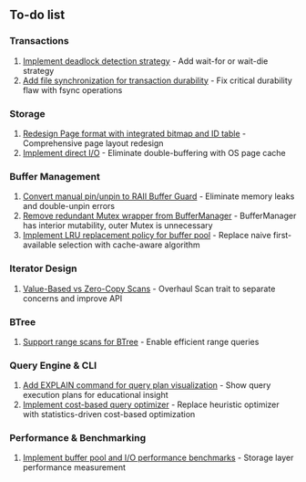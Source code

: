 ## To-do list

### Transactions
1. [Implement deadlock detection strategy](https://github.com/redixhumayun/simpledb/issues/6) - Add wait-for or wait-die strategy
2. [Add file synchronization for transaction durability](https://github.com/redixhumayun/simpledb/issues/13) - Fix critical durability flaw with fsync operations

### Storage
1. [Redesign Page format with integrated bitmap and ID table](https://github.com/redixhumayun/simpledb/issues/18) - Comprehensive page layout redesign
2. [Implement direct I/O](https://github.com/redixhumayun/simpledb/issues/12) - Eliminate double-buffering with OS page cache

### Buffer Management
1. [Convert manual pin/unpin to RAII Buffer Guard](https://github.com/redixhumayun/simpledb/issues/9) - Eliminate memory leaks and double-unpin errors
2. [Remove redundant Mutex wrapper from BufferManager](https://github.com/redixhumayun/simpledb/issues/26) - BufferManager has interior mutability, outer Mutex is unnecessary
3. [Implement LRU replacement policy for buffer pool](https://github.com/redixhumayun/simpledb/issues/17) - Replace naive first-available selection with cache-aware algorithm

### Iterator Design
1. [Value-Based vs Zero-Copy Scans](https://github.com/redixhumayun/simpledb/issues/10) - Overhaul Scan trait to separate concerns and improve API

### BTree
1. [Support range scans for BTree](https://github.com/redixhumayun/simpledb/issues/11) - Enable efficient range queries

### Query Engine & CLI
1. [Add EXPLAIN command for query plan visualization](https://github.com/redixhumayun/simpledb/issues/19) - Show query execution plans for educational insight
2. [Implement cost-based query optimizer](https://github.com/redixhumayun/simpledb/issues/20) - Replace heuristic optimizer with statistics-driven cost-based optimization

### Performance & Benchmarking
1. [Implement buffer pool and I/O performance benchmarks](https://github.com/redixhumayun/simpledb/issues/15) - Storage layer performance measurement